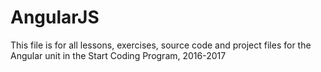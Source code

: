 # AngularJS
This file is for all lessons, exercises, source code and project files for the Angular unit in the Start Coding Program, 2016-2017
